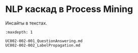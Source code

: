 # NLP каскад в Process Mining

Инсайты в текстах.

```{toctree}
:maxdepth: 1

UC002-002-001_QuestionAnswering.md
UC002-002-002_LabelPropagation.md
```
